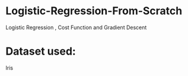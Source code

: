 # Logistic-Regression-From-Scratch
Logistic Regression , Cost Function and Gradient Descent 
# Dataset used:
Iris
